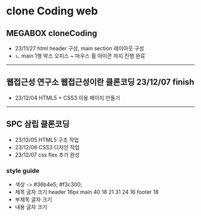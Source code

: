 # clone Coding web
## MEGABOX cloneCoding
* 23/11/27 html header 구성, main section 레이아웃 구성
* ㄴ main 1행 박스 오피스 ~ 마우스 휠 아이콘 까지 진행 완료

-------------------------------------------------------
## 웹접근성 연구소 웹접근성이란 클론코딩 23/12/07 finish
* 23/12/04 HTML5 + CSS3 이용 페이지 만들기

-------------------------------------------------------

## SPC 삼립 클론코딩
* 23/12/05 HTML5 구조 작업
* 23/12/06 CSS3 디자인 작업
* 23/12/07 css flex 추가 완성

### style guide
* 색상 -> #36b4e5; #f3c300;
* 제목 글자 크기 
header 16px
main 40 18 21 31 24 16
footer 18
* 부제목 글자 크기
* 내용 글자 크기